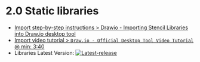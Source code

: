 # 2.0 Static libraries 

- [Import step-by-step instructions > Drawio - Importing Stencil Libraries into Draw.io desktop tool](../../../README.md#tutorials)
- [Import video tutorial > `Draw.io - Official Desktop Tool Video Tutorial` @ min: 3:40](../../../README.md#tutorials)
- Libraries Latest Version: [![Latest-release](https://shields-server.m03l6u0cqkx.eu-de.codeengine.appdomain.cloud/github/v/release/ibmcloud/ibm-cloud-stencils?label=)](https://github.ibm.com/ibmcloud/ibm-cloud-stencils/releases/latest)
